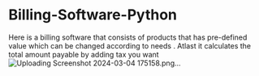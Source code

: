 # Billing-Software-Python
Here is a billing software that consists of products that has pre-defined value which can be changed according to needs . Atlast it calculates the total amount payable by adding tax you want
![Uploading Screenshot 2024-03-04 175158.png…]()

